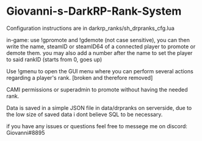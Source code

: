 # Giovanni-s-DarkRP-Rank-System

Configuration instructions are in darkrp_ranks/sh_drpranks_cfg.lua

in-game: use !gpromote and !gdemote (not case sensitive), you can then write the name, steamID or steamID64 of a connected player to promote or demote them.
you may also add a number after the name to set the player to said rankID (starts from 0, goes up)

Use !gmenu to open the GUI menu where you can perform several actions regarding a player's rank. [broken and therefore removed]

CAMI permissions or superadmin to promote without having the needed rank.

Data is saved in a simple JSON file in data/drpranks on serverside, due to the low size of saved data i dont believe SQL to be necessary.

if you have any issues or questions feel free to messege me on discord: Giovanni#8895
